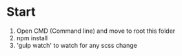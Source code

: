 
# Start

1) Open CMD (Command line) and move to root this folder
2) npm install
3) 'gulp watch'   to watch for any scss change 

